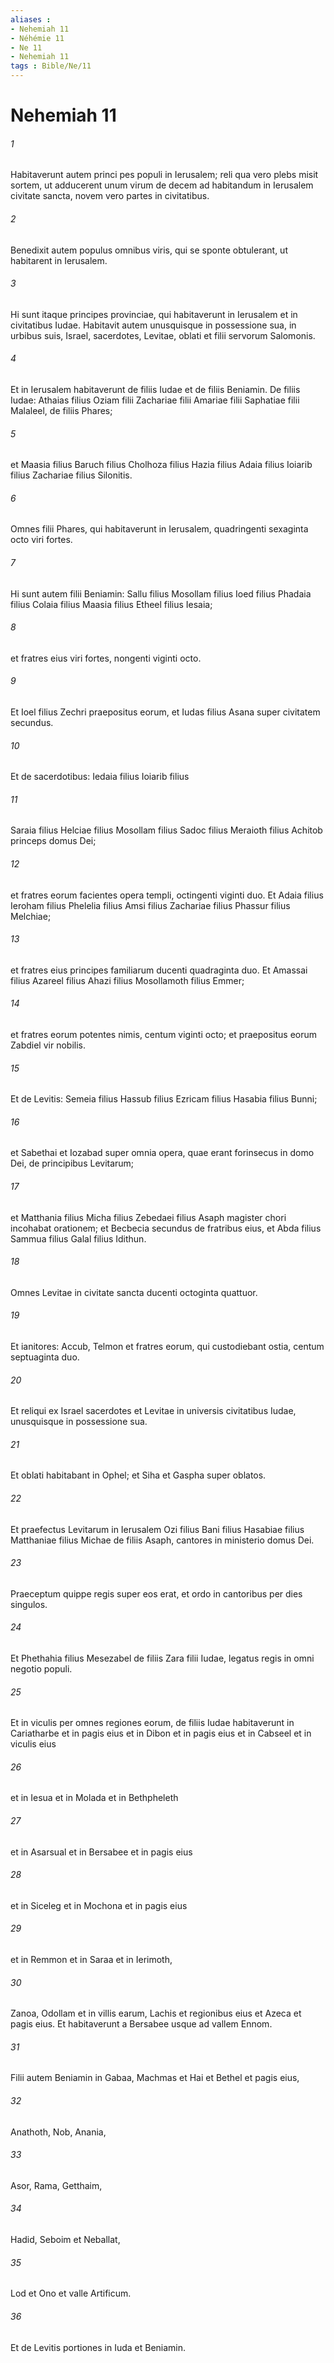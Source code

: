 ```yaml
---
aliases : 
- Nehemiah 11
- Néhémie 11
- Ne 11
- Nehemiah 11
tags : Bible/Ne/11
---
```


# Nehemiah 11

###### 1
Habitaverunt autem princi pes populi in Ierusalem; reli qua vero plebs misit sortem, ut adducerent unum virum de decem ad habitandum in Ierusalem civitate sancta, novem vero partes in civitatibus. 
###### 2
Benedixit autem populus omnibus viris, qui se sponte obtulerant, ut habitarent in Ierusalem. 
###### 3
Hi sunt itaque principes provinciae, qui habitaverunt in Ierusalem et in civitatibus Iudae. Habitavit autem unusquisque in possessione sua, in urbibus suis, Israel, sacerdotes, Levitae, oblati et filii servorum Salomonis.
###### 4
Et in Ierusalem habitaverunt de filiis Iudae et de filiis Beniamin. De filiis Iudae: Athaias filius Oziam filii Zachariae filii Amariae filii Saphatiae filii Malaleel, de filiis Phares; 
###### 5
et Maasia filius Baruch filius Cholhoza filius Hazia filius Adaia filius Ioiarib filius Zachariae filius Silonitis. 
###### 6
Omnes filii Phares, qui habitaverunt in Ierusalem, quadringenti sexaginta octo viri fortes.
###### 7
Hi sunt autem filii Beniamin: Sallu filius Mosollam filius Ioed filius Phadaia filius Colaia filius Maasia filius Etheel filius Iesaia; 
###### 8
et fratres eius viri fortes, nongenti viginti octo. 
###### 9
Et Ioel filius Zechri praepositus eorum, et Iudas filius Asana super civitatem secundus.
###### 10
Et de sacerdotibus: Iedaia filius Ioiarib filius 
###### 11
Saraia filius Helciae filius Mosollam filius Sadoc filius Meraioth filius Achitob princeps domus Dei; 
###### 12
et fratres eorum facientes opera templi, octingenti viginti duo. Et Adaia filius Ieroham filius Phelelia filius Amsi filius Zachariae filius Phassur filius Melchiae; 
###### 13
et fratres eius principes familiarum ducenti quadraginta duo. Et Amassai filius Azareel filius Ahazi filius Mosollamoth filius Emmer; 
###### 14
et fratres eorum potentes nimis, centum viginti octo; et praepositus eorum Zabdiel vir nobilis.
###### 15
Et de Levitis: Semeia filius Hassub filius Ezricam filius Hasabia filius Bunni; 
###### 16
et Sabethai et Iozabad super omnia opera, quae erant forinsecus in domo Dei, de principibus Levitarum; 
###### 17
et Matthania filius Micha filius Zebedaei filius Asaph magister chori incohabat orationem; et Becbecia secundus de fratribus eius, et Abda filius Sammua filius Galal filius Idithun. 
###### 18
Omnes Levitae in civitate sancta ducenti octoginta quattuor.
###### 19
Et ianitores: Accub, Telmon et fratres eorum, qui custodiebant ostia, centum septuaginta duo.
###### 20
Et reliqui ex Israel sacerdotes et Levitae in universis civitatibus Iudae, unusquisque in possessione sua. 
###### 21
Et oblati habitabant in Ophel; et Siha et Gaspha super oblatos.
###### 22
Et praefectus Levitarum in Ierusalem Ozi filius Bani filius Hasabiae filius Matthaniae filius Michae de filiis Asaph, cantores in ministerio domus Dei. 
###### 23
Praeceptum quippe regis super eos erat, et ordo in cantoribus per dies singulos.
###### 24
Et Phethahia filius Mesezabel de filiis Zara filii Iudae, legatus regis in omni negotio populi.
###### 25
Et in viculis per omnes regiones eorum, de filiis Iudae habitaverunt in Cariatharbe et in pagis eius et in Dibon et in pagis eius et in Cabseel et in viculis eius 
###### 26
et in Iesua et in Molada et in Bethpheleth 
###### 27
et in Asarsual et in Bersabee et in pagis eius 
###### 28
et in Siceleg et in Mochona et in pagis eius 
###### 29
et in Remmon et in Saraa et in Ierimoth, 
###### 30
Zanoa, Odollam et in villis earum, Lachis et regionibus eius et Azeca et pagis eius. Et habitaverunt a Bersabee usque ad vallem Ennom.
###### 31
Filii autem Beniamin in Gabaa, Machmas et Hai et Bethel et pagis eius, 
###### 32
Anathoth, Nob, Anania, 
###### 33
Asor, Rama, Getthaim, 
###### 34
Hadid, Seboim et Neballat, 
###### 35
Lod et Ono et valle Artificum. 
###### 36
Et de Levitis portiones in Iuda et Beniamin.
